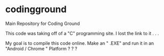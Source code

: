 # codingground
Main Repository for Coding Ground

This code was taking off of a "C" programming site.
I lost the link to it . . .

My goal is to compile this code online. Make an " .EXE"
and run it in an "Android / Chrome " Platform ? ? ?

